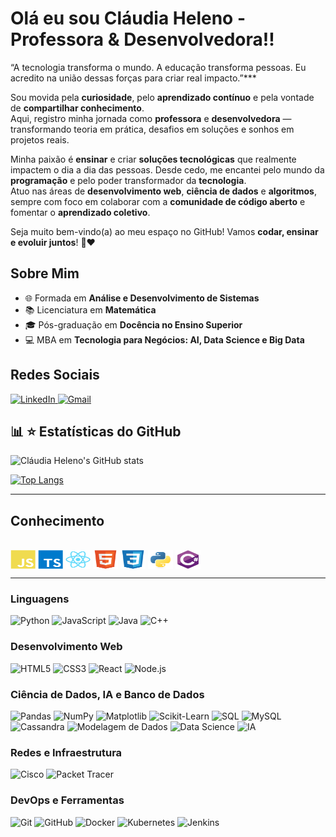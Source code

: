 # Olá eu sou Cláudia Heleno - Professora & Desenvolvedora!! 

 
“A tecnologia transforma o mundo. A educação transforma pessoas. Eu acredito na união dessas forças para criar real impacto.”***

Sou movida pela **curiosidade**, pelo **aprendizado contínuo** e pela vontade de **compartilhar conhecimento**.  
Aqui, registro minha jornada como **professora** e **desenvolvedora** — transformando teoria em prática, desafios em soluções e sonhos em projetos reais.

Minha paixão é **ensinar** e criar **soluções tecnológicas** que realmente impactem o dia a dia das pessoas. Desde cedo, me encantei pelo mundo da **programação** e pelo poder transformador da **tecnologia**.  
Atuo nas áreas de **desenvolvimento web**, **ciência de dados** e **algoritmos**, sempre com foco em colaborar com a **comunidade de código aberto** e fomentar o **aprendizado coletivo**.


Seja muito bem-vindo(a) ao meu espaço no GitHub! Vamos **codar, ensinar e evoluir juntos**! 🚀❤️

## Sobre Mim
- 🌐 Formada em **Análise e Desenvolvimento de Sistemas**  
- 📚 Licenciatura em **Matemática**  
- 🎓 Pós-graduação em **Docência no Ensino Superior**  
-  💻 MBA em **Tecnologia para Negócios: AI, Data Science e Big Data**

## Redes Sociais

<div>
  <a href="https://www.linkedin.com/in/claudia-heleno" target="_blank" rel="noopener noreferrer">
    <img src="https://img.shields.io/badge/-LinkedIn-0A66C2?style=for-the-badge&logo=linkedin&logoColor=white" alt="LinkedIn" />
  </a>

  <a href="mailto:professora.chs@gmail.com" target="_blank" rel="noopener noreferrer">
    <img src="https://img.shields.io/badge/-Gmail-D14836?style=for-the-badge&logo=gmail&logoColor=white" alt="Gmail" />
  </a>
</div>

## 📊 ⭐ Estatísticas do GitHub

![Cláudia Heleno's GitHub stats](https://github-readme-stats.vercel.app/api?username=professora-chs&show_icons=true&theme=tokyonight&hide_border=true&count_private=true)

[![Top Langs](https://github-readme-stats.vercel.app/api/top-langs/?username=professora-chs&layout=compact&theme=tokyonight&hide_border=true)](https://github.com/anuraghazra/github-readme-stats)

---

## Conhecimento

<div style="display: inline_block"><br>
  <img align="center" alt="Prof-Js" height="30" width="40" src="https://raw.githubusercontent.com/devicons/devicon/master/icons/javascript/javascript-plain.svg">
  <img align="center" alt="Prof-Ts" height="30" width="40" src="https://raw.githubusercontent.com/devicons/devicon/master/icons/typescript/typescript-plain.svg">
  <img align="center" alt="Prof-React" height="30" width="40" src="https://raw.githubusercontent.com/devicons/devicon/master/icons/react/react-original.svg">
  <img align="center" alt="Prof-HTML" height="30" width="40" src="https://raw.githubusercontent.com/devicons/devicon/master/icons/html5/html5-original.svg">
  <img align="center" alt="Prof-CSS" height="30" width="40" src="https://raw.githubusercontent.com/devicons/devicon/master/icons/css3/css3-original.svg">
  <img align="center" alt="Prof-Python" height="30" width="40" src="https://raw.githubusercontent.com/devicons/devicon/master/icons/python/python-original.svg">
  <img align="center" alt="Prof-Csharp" height="30" width="40" src="https://raw.githubusercontent.com/devicons/devicon/master/icons/csharp/csharp-original.svg">
</div>

---

### Linguagens
![Python](https://img.shields.io/badge/-Python-3776AB?style=flat-square&logo=python&logoColor=white)
![JavaScript](https://img.shields.io/badge/-JavaScript-F7DF1E?style=flat-square&logo=javascript&logoColor=black)
![Java](https://img.shields.io/badge/-Java-007396?style=flat-square&logo=java&logoColor=white)
![C++](https://img.shields.io/badge/-C++-00599C?style=flat-square&logo=c%2b%2b&logoColor=white)

### Desenvolvimento Web
![HTML5](https://img.shields.io/badge/-HTML5-E34F26?style=flat-square&logo=html5&logoColor=white)
![CSS3](https://img.shields.io/badge/-CSS3-1572B6?style=flat-square&logo=css3)
![React](https://img.shields.io/badge/-React-61DAFB?style=flat-square&logo=react&logoColor=black)
![Node.js](https://img.shields.io/badge/-Node.js-339933?style=flat-square&logo=node.js&logoColor=white)

### Ciência de Dados, IA e Banco de Dados
![Pandas](https://img.shields.io/badge/-Pandas-150458?style=flat-square&logo=pandas)
![NumPy](https://img.shields.io/badge/-NumPy-013243?style=flat-square&logo=numpy)
![Matplotlib](https://img.shields.io/badge/Matplotlib-11557C?style=flat-square&logo=python&logoColor=white)
![Scikit-Learn](https://img.shields.io/badge/-Scikit--Learn-F7931E?style=flat-square&logo=scikit-learn&logoColor=white)
![SQL](https://img.shields.io/badge/-SQL-4479A1?style=flat-square&logo=sqlite&logoColor=white)
![MySQL](https://img.shields.io/badge/-MySQL-4479A1?style=flat-square&logo=mysql&logoColor=white)
![Cassandra](https://img.shields.io/badge/-Cassandra-1283A2?style=flat-square&logo=apachecassandra&logoColor=white)
![Modelagem de Dados](https://img.shields.io/badge/Modelagem_de_Dados-0A0A0A?style=flat-square&logo=erlang&logoColor=white)
![Data Science](https://img.shields.io/badge/Data_Science-FF6F61?style=flat-square&logo=databricks&logoColor=white)
![IA](https://img.shields.io/badge/IA-5C2D91?style=flat-square&logo=artificialintelligence&logoColor=white)

### Redes e Infraestrutura
![Cisco](https://img.shields.io/badge/-Cisco-1BA0E1?style=flat-square&logo=cisco&logoColor=white)
![Packet Tracer](https://img.shields.io/badge/-Packet_Tracer-F87C20?style=flat-square&logo=cisco&logoColor=white)

### DevOps e Ferramentas
![Git](https://img.shields.io/badge/-Git-F05032?style=flat-square&logo=git&logoColor=white)
![GitHub](https://img.shields.io/badge/-GitHub-181717?style=flat-square&logo=github)
![Docker](https://img.shields.io/badge/-Docker-2496ED?style=flat-square&logo=docker&logoColor=white)
![Kubernetes](https://img.shields.io/badge/-Kubernetes-326CE5?style=flat-square&logo=kubernetes&logoColor=white)
![Jenkins](https://img.shields.io/badge/-Jenkins-D24939?style=flat-square&logo=jenkins&logoColor=white)



